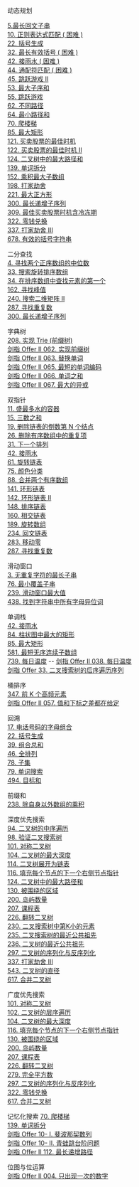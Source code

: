 动态规划

[5.最长回文子串](LeetCode%20热题%20HOT%20100/5.%20最长回文子串.go)  
[10. 正则表达式匹配 ( 困难 )](LeetCode%20热题%20HOT%20100/10.%20正则表达式匹配.go)  
[22. 括号生成](LeetCode%20热题%20HOT%20100/22.%20括号生成.go)  
[32. 最长有效括号 ( 困难 )](LeetCode%20热题%20HOT%20100/32.%20最长有效括号.go)  
[42. 接雨水 ( 困难 )](LeetCode%20热题%20HOT%20100/42.%20接雨水.go)   
[44. 通配符匹配 ( 困难 )](LeetCode%20精选%20TOP%20面试题/44.%20通配符匹配.go)  
[45. 跳跃游戏 II](其他/45.%20跳跃游戏%20II.go)  
[53. 最大子序和](LeetCode%20热题%20HOT%20100/53.%20最大子序和.go)  
[55. 跳跃游戏](LeetCode%20热题%20HOT%20100/55.%20跳跃游戏.go)  
[62. 不同路径](LeetCode%20热题%20HOT%20100/62.%20不同路径.go)  
[64. 最小路径和](LeetCode%20热题%20HOT%20100/64.%20最小路径和.go)  
[70. 爬楼梯](LeetCode%20热题%20HOT%20100/70.%20爬楼梯.go)  
[85. 最大矩形](LeetCode%20热题%20HOT%20100/85.%20最大矩形.go)  
[121. 买卖股票的最佳时机](LeetCode%20热题%20HOT%20100/121.%20买卖股票的最佳时机.go)  
[122. 买卖股票的最佳时机 II](腾讯精选练习%2050%20题/122.%20买卖股票的最佳时机%20II.go)  
[124. 二叉树中的最大路径和](LeetCode%20热题%20HOT%20100/124.%20二叉树中的最大路径和.go)  
[139. 单词拆分](LeetCode%20热题%20HOT%20100/139.%20单词拆分.go)  
[152. 乘积最大子数组](LeetCode%20热题%20HOT%20100/152.%20乘积最大子数组.go)  
[198. 打家劫舍](LeetCode%20热题%20HOT%20100/198.%20打家劫舍.go)  
[221. 最大正方形](LeetCode%20热题%20HOT%20100/221.%20最大正方形.go)  
[300. 最长递增子序列](LeetCode%20热题%20HOT%20100/300.%20最长递增子序列.go)  
[309. 最佳买卖股票时机含冷冻期](LeetCode%20热题%20HOT%20100/309.%20最佳买卖股票时机含冷冻期.go)  
[322. 零钱兑换](LeetCode%20热题%20HOT%20100/322.%20零钱兑换.go)  
[337. 打家劫舍 III](LeetCode%20热题%20HOT%20100/337.%20打家劫舍%20III.go)  
[678. 有效的括号字符串](LeetCode%20热题%20HOT%20100/678.%20有效的括号字符串.go)  

二分查找  
[4. 寻找两个正序数组的中位数](LeetCode%20热题%20HOT%20100/4.%20寻找两个正序数组的中位数.go)  
[33. 搜索旋转排序数组](LeetCode%20热题%20HOT%20100/33.%20搜索旋转排序数组.go)  
[34. 在排序数组中查找元素的第一个](LeetCode%20热题%20HOT%20100/34.%20在排序数组中查找元素的第一个和最后一个位置.go)  
[162. 寻找峰值](LeetCode%20精选%20TOP%20面试题/162.%20寻找峰值.go)  
[240. 搜索二维矩阵 II](LeetCode%20热题%20HOT%20100/240.%20搜索二维矩阵%20II.go)  
[287. 寻找重复数](LeetCode%20热题%20HOT%20100/287.%20寻找重复数.go)  
[300. 最长递增子序列](LeetCode%20热题%20HOT%20100/300.%20最长递增子序列.go)  


字典树  
[208. 实现 Trie (前缀树)](LeetCode%20热题%20HOT%20100/208.%20实现%20Trie%20(前缀树).go)   
[剑指 Offer II 062. 实现前缀树](剑指%20Offer（专项突击版）/剑指%20Offer%20II%20062.%20实现前缀树.go)  
[剑指 Offer II 063. 替换单词](剑指%20Offer（专项突击版）/剑指%20Offer%20II%20063.%20替换单词.go)  
[剑指 Offer II 065. 最短的单词编码](剑指%20Offer（专项突击版）/剑指%20Offer%20II%20065.%20最短的单词编码.go)  
[剑指 Offer II 066. 单词之和](剑指%20Offer（专项突击版）/剑指%20Offer%20II%20066.%20单词之和.go)  
[剑指 Offer II 067. 最大的异或](剑指%20Offer（专项突击版）/剑指%20Offer%20II%20067.%20最大的异或.go)  

双指针  
[11. 盛最多水的容器](LeetCode%20热题%20HOT%20100/11.%20盛最多水的容器.go)  
[15. 三数之和](LeetCode%20热题%20HOT%20100/15.%20三数之和.go)  
[19. 删除链表的倒数第 N 个结点](LeetCode%20热题%20HOT%20100/19.%20删除链表的倒数第%20N%20个结点.go)  
[26. 删除有序数组中的重复项](腾讯精选练习%2050%20题/26.%20删除有序数组中的重复项.go)  
[31. 下一个排列](LeetCode%20热题%20HOT%20100/31.%20下一个排列.go)  
[42. 接雨水](LeetCode%20热题%20HOT%20100/42.%20接雨水.go)  
[61. 旋转链表](腾讯精选练习%2050%20题/61.%20旋转链表.go)  
[75. 颜色分类](LeetCode%20热题%20HOT%20100/75.%20颜色分类.go)  
[88. 合并两个有序数组](腾讯精选练习%2050%20题/88.%20合并两个有序数组.go)  
[141. 环形链表](LeetCode%20热题%20HOT%20100/141.%20环形链表.go)  
[142. 环形链表 II](LeetCode%20热题%20HOT%20100/142.%20环形链表%20II.go)  
[148. 排序链表](LeetCode%20热题%20HOT%20100/148.%20排序链表.go)  
[160. 相交链表](LeetCode%20热题%20HOT%20100/160.%20相交链表.go)  
[189. 旋转数组](LeetCode%20精选%20TOP%20面试题/189.%20旋转数组.go)  
[234. 回文链表](LeetCode%20热题%20HOT%20100/234.%20回文链表.go)  
[283. 移动零](LeetCode%20热题%20HOT%20100/283.%20移动零.go)  
[287. 寻找重复数](LeetCode%20热题%20HOT%20100/287.%20寻找重复数.go)  

滑动窗口  
[3. 无重复字符的最长子串](LeetCode%20热题%20HOT%20100/3.%20无重复字符的最长子串.go)  
[76. 最小覆盖子串](LeetCode%20热题%20HOT%20100/76.%20最小覆盖子串.go)  
[239. 滑动窗口最大值](LeetCode%20热题%20HOT%20100/239.%20滑动窗口最大值.go)  
[438. 找到字符串中所有字母异位词](LeetCode%20热题%20HOT%20100/438.%20找到字符串中所有字母异位词.go)  

单调栈  
[42. 接雨水](LeetCode%20热题%20HOT%20100/42.%20接雨水.go)  
[84. 柱状图中最大的矩形](LeetCode%20热题%20HOT%20100/84.%20柱状图中最大的矩形.go)  
[85. 最大矩形](LeetCode%20热题%20HOT%20100/85.%20最大矩形.go)  
[581. 最短无序连续子数组](LeetCode%20热题%20HOT%20100/581.%20最短无序连续子数组.go)  
[739. 每日温度](LeetCode%20热题%20HOT%20100/739.%20每日温度.go) -- [剑指 Offer II 038. 每日温度](剑指%20Offer（专项突击版）/剑指%20Offer%20II%20038.%20每日温度.go)  
[剑指 Offer 33. 二叉搜索树的后序遍历序列](剑指%20Offer（第%202%20版）/剑指%20Offer%2033.%20二叉搜索树的后序遍历序列.go)  


桶排序  
[347. 前 K 个高频元素](LeetCode%20热题%20HOT%20100/347.%20前%20K%20个高频元素.go)  
[剑指 Offer II 057. 值和下标之差都在给定](剑指%20Offer（专项突击版）/剑指%20Offer%20II%20057.%20值和下标之差都在给定的范围内.go)  

回溯  
[17. 电话号码的字母组合](LeetCode%20热题%20HOT%20100/17.%20电话号码的字母组合.go)  
[22. 括号生成](LeetCode%20热题%20HOT%20100/22.%20括号生成.go)  
[39. 组合总和](LeetCode%20热题%20HOT%20100/39.%20组合总和.go)  
[46. 全排列](LeetCode%20热题%20HOT%20100/46.%20全排列.go)  
[78. 子集](LeetCode%20热题%20HOT%20100/78.%20子集.go)  
[79. 单词搜索](LeetCode%20热题%20HOT%20100/79.%20单词搜索.go)  
[494. 目标和](LeetCode%20热题%20HOT%20100/494.%20目标和.go)  

前缀和  
[238. 除自身以外数组的乘积](LeetCode%20热题%20HOT%20100/238.%20除自身以外数组的乘积.go)  

深度优先搜索  
[94. 二叉树的中序遍历](LeetCode%20热题%20HOT%20100/94.%20二叉树的中序遍历.go)    
[98. 验证二叉搜索树](LeetCode%20热题%20HOT%20100/98.%20验证二叉搜索树.go)  
[101. 对称二叉树](LeetCode%20热题%20HOT%20100/101.%20对称二叉树.go)  
[104. 二叉树的最大深度](LeetCode%20热题%20HOT%20100/104.%20二叉树的最大深度.go)  
[114. 二叉树展开为链表](LeetCode%20热题%20HOT%20100/114.%20二叉树展开为链表.go)  
[116. 填充每个节点的下一个右侧节点指针](LeetCode%20精选%20TOP%20面试题/116.%20填充每个节点的下一个右侧节点指针.go)  
[124. 二叉树中的最大路径和](LeetCode%20热题%20HOT%20100/124.%20二叉树中的最大路径和.go)  
[130. 被围绕的区域](LeetCode%20精选%20TOP%20面试题/130.%20被围绕的区域.go)  
[200. 岛屿数量](LeetCode%20热题%20HOT%20100/200.%20岛屿数量.go)  
[207. 课程表](LeetCode%20热题%20HOT%20100/207.%20课程表.go)  
[226. 翻转二叉树](LeetCode%20热题%20HOT%20100/226.%20翻转二叉树.go)    
[230. 二叉搜索树中第K小的元素](腾讯精选练习%2050%20题/230.%20二叉搜索树中第K小的元素.go)  
[235. 二叉搜索树的最近公共祖先](腾讯精选练习%2050%20题/235.%20二叉搜索树的最近公共祖先.go)  
[236. 二叉树的最近公共祖先](LeetCode%20热题%20HOT%20100/236.%20二叉树的最近公共祖先.go)  
[297. 二叉树的序列化与反序列化](LeetCode%20热题%20HOT%20100/297.%20二叉树的序列化与反序列化.go)  
[337. 打家劫舍 III](LeetCode%20热题%20HOT%20100/337.%20打家劫舍%20III.go)    
[543. 二叉树的直径](LeetCode%20热题%20HOT%20100/543.%20二叉树的直径.go)  
[617. 合并二叉树](LeetCode%20热题%20HOT%20100/617.%20合并二叉树.go)  

广度优先搜索  
[101. 对称二叉树](LeetCode%20热题%20HOT%20100/101.%20对称二叉树.go)  
[102. 二叉树的层序遍历](LeetCode%20热题%20HOT%20100/102.%20二叉树的层序遍历.go)  
[104. 二叉树的最大深度](LeetCode%20热题%20HOT%20100/104.%20二叉树的最大深度.go)  
[116. 填充每个节点的下一个右侧节点指针](LeetCode%20精选%20TOP%20面试题/116.%20填充每个节点的下一个右侧节点指针.go)  
[130. 被围绕的区域](LeetCode%20精选%20TOP%20面试题/130.%20被围绕的区域.go)  
[200. 岛屿数量](LeetCode%20热题%20HOT%20100/200.%20岛屿数量.go)  
[207. 课程表](LeetCode%20热题%20HOT%20100/207.%20课程表.go)  
[226. 翻转二叉树](LeetCode%20热题%20HOT%20100/226.%20翻转二叉树.go)  
[279. 完全平方数](LeetCode%20热题%20HOT%20100/279.%20完全平方数.go)  
[297. 二叉树的序列化与反序列化](LeetCode%20热题%20HOT%20100/297.%20二叉树的序列化与反序列化.go)  
[322. 零钱兑换](LeetCode%20热题%20HOT%20100/322.%20零钱兑换.go)  
[617. 合并二叉树](LeetCode%20热题%20HOT%20100/617.%20合并二叉树.go)  

记忆化搜索
[70. 爬楼梯](LeetCode%20热题%20HOT%20100/70.%20爬楼梯.go)  
[139. 单词拆分](LeetCode%20热题%20HOT%20100/139.%20单词拆分.go)  
[剑指 Offer 10- I. 斐波那契数列](剑指%20Offer（第%202%20版）/剑指%20Offer%2010-%20I.%20斐波那契数列.go)  
[剑指 Offer 10- II. 青蛙跳台阶问题](剑指%20Offer（第%202%20版）/剑指%20Offer%2010-%20II.%20青蛙跳台阶问题.go)  
[剑指 Offer II 112. 最长递增路径](剑指%20Offer（专项突击版）/剑指%20Offer%20II%20112.%20最长递增路径.go)    

位图与位运算  
[剑指 Offer II 004. 只出现一次的数字 ](剑指%20Offer（专项突击版）/剑指%20Offer%20II%20004.%20只出现一次的数字.go)
